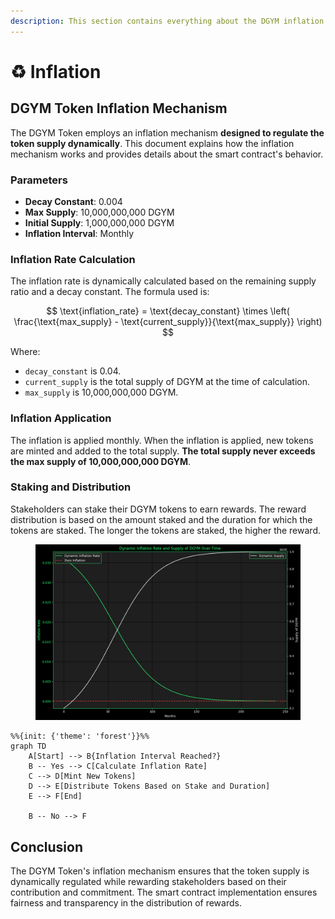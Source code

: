 ```yaml
---
description: This section contains everything about the DGYM inflation
---
```


# ♻️ Inflation

## DGYM Token Inflation Mechanism

The DGYM Token employs an inflation mechanism **designed to regulate the token supply dynamically**. This document explains how the inflation mechanism works and provides details about the smart contract's behavior.

### Parameters

* **Decay Constant**: 0.004
* **Max Supply**: 10,000,000,000 DGYM
* **Initial Supply**: 1,000,000,000 DGYM
* **Inflation Interval**: Monthly

### Inflation Rate Calculation

The inflation rate is dynamically calculated based on the remaining supply ratio and a decay constant. The formula used is:

$$
\text{inflation_rate} = \text{decay_constant} \times \left( \frac{\text{max_supply} - \text{current_supply}}{\text{max_supply}} \right)
$$

Where:

* `decay_constant` is 0.04.
* `current_supply` is the total supply of DGYM at the time of calculation.
* `max_supply` is 10,000,000,000 DGYM.

### Inflation Application

The inflation is applied monthly. When the inflation is applied, new tokens are minted and added to the total supply. **The total supply never exceeds the max supply of 10,000,000,000 DGYM**.

### Staking and Distribution

Stakeholders can stake their DGYM tokens to earn rewards. The reward distribution is based on the amount staked and the duration for which the tokens are staked. The longer the tokens are staked, the higher the reward.

<figure><img src="../../.gitbook/assets/output.png" alt=""><figcaption></figcaption></figure>

```mermaid
%%{init: {'theme': 'forest'}}%%
graph TD
    A[Start] --> B{Inflation Interval Reached?}
    B -- Yes --> C[Calculate Inflation Rate]
    C --> D[Mint New Tokens]
    D --> E[Distribute Tokens Based on Stake and Duration]
    E --> F[End]

    B -- No --> F
```

## Conclusion

The DGYM Token's inflation mechanism ensures that the token supply is dynamically regulated while rewarding stakeholders based on their contribution and commitment. The smart contract implementation ensures fairness and transparency in the distribution of rewards.
